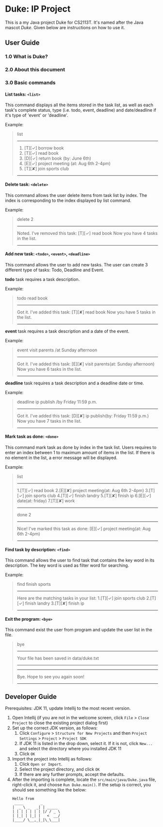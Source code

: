 # Duke: IP Project

This is a my Java project Duke for CS2113T. It's named after the Java mascot _Duke_. Given below are instructions on how to use it.

## User Guide

### 1.0 What is Duke? 

### 2.0 About this document


### 3.0 Basic commands

   #### List tasks: `<list>`
   This command displays all the items stored in the task list, as well as each task's complete status, type (i.e. todo, event, deadline) and date/deadline if it's type of 'event' or 'deadline'.
   
   Example:
   > list
   >   ____________________________________________________________
   >   1. [T][✓] borrow book
   >   2. [T][✓] read book
   >   3. [D][✓] return book (by: June 6th)
   >   4. [E][✓] project meeting (at: Aug 6th 2-4pm)
   >   5. [T][✘] join sports club
   >   ____________________________________________________________
   
   
   #### Delete task: `<delete>`
   This command allows the user delete items from task list by index. The index is corresponding to the index displayed by list command.
   
   Example:
   > delete 2
   >   ____________________________________________________________
   >   Noted. I've removed this task: 
   >   [T][✓] read book
   >   Now you have 4 tasks in the list.
   >   ____________________________________________________________
  
  
   #### Add new task: `<todo>`, `<event>`, `<deadline>`
   This command allows the user to add new tasks. The user can create 3 different type of tasks: Todo, Deadline and Event.
   
   **todo** task requires a task description.
   
   Example:
   > todo read book
   >   ____________________________________________________________
   >   Got it. I've added this task:
   >   [T][✘] read book
   >   Now you have 5 tasks in the list.
   >   ____________________________________________________________
   
   **event** task requires a task description and a date of the event.
   
   Example:
   > event visit parents /at Sunday afternoon
   >   ____________________________________________________________
   >   Got it. I've added this task:
   >   [E][✘] visit parents(at: Sunday afternoon)
   >   Now you have 6 tasks in the list.
   >   ____________________________________________________________
   
   **deadline** task requires a task description and a deadline date or time.
   
   Example:
   > deadline ip publish /by Friday 11:59 p.m.
   >   ____________________________________________________________
   >   Got it. I've added this task:
   >   [D][✘] ip publish(by: Friday 11:59 p.m.)
   >   Now you have 7 tasks in the list.
   >   ____________________________________________________________
   
   
   #### Mark task as done: `<done>`
   This command mark task as done by index in the task list. Users requires to enter an index between 1 to maximum amount of items in the list. If there is no element in the list, a error message will be displayed.
   
   Example:
   > list
   >   ____________________________________________________________
   >   1.[T][✓] read book
   >   2.[E][✘] project meeting(at: Aug 6th 2-4pm)
   >   3.[T][✓] join sports club
   >   4.[T][✓] finish landry
   >   5.[T][✘] finish ip
   >   6.[E][✓] date(at: friday)
   >   7.[T][✘] work
   >   ____________________________________________________________
   > done 2
   >   ____________________________________________________________
   >   Nice! I've marked this task as done:
   >   [E][✓] project meeting(at: Aug 6th 2-4pm)
   >   ____________________________________________________________
   
   
   #### Find task by description: `<find>`
   This command allows the user to find task that contains the key word in its description. The key word is used as filter word for searching.
   
   Example: 
   > find finish sports
   >   ____________________________________________________________
   >   Here are the matching tasks in your list:
   >   1.[T][✓] join sports club
   >   2.[T][✓] finish landry
   >   3.[T][✘] finish ip
   >   ____________________________________________________________
   
   #### Exit the program: `<bye>`
   This command exist the user from program and update the user list in the file.
   > bye
   >   ____________________________________________________________
   >   Your file has been saved in data/duke.txt
   >   ____________________________________________________________
   >   ____________________________________________________________
   >   Bye. Hope to see you again soon!
   >   ____________________________________________________________


## Developer Guide

Prerequisites: JDK 11, update Intellij to the most recent version.

1. Open Intellij (if you are not in the welcome screen, click `File` > `Close Project` to close the existing project dialog first)
1. Set up the correct JDK version, as follows:
   1. Click `Configure` > `Structure for New Projects` and then `Project Settings` > `Project` > `Project SDK`
   1. If JDK 11 is listed in the drop down, select it. If it is not, click `New...` and select the directory where you installed JDK 11
   1. Click `OK`
1. Import the project into Intellij as follows:
   1. Click `Open or Import`.
   1. Select the project directory, and click `OK`
   1. If there are any further prompts, accept the defaults.
1. After the importing is complete, locate the `src/main/java/Duke.java` file, right-click it, and choose `Run Duke.main()`. If the setup is correct, you should see something like the below:
   ```
   Hello from
    ____        _        
   |  _ \ _   _| | _____ 
   | | | | | | | |/ / _ \
   | |_| | |_| |   <  __/
   |____/ \__,_|_|\_\___|
   ```
